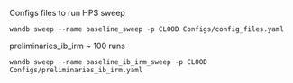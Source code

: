 
Configs files to run HPS sweep

```
wandb sweep --name baseline_sweep -p CLOOD Configs/config_files.yaml 
```



preliminaries_ib_irm ~ 100 runs

```
wandb sweep --name baseline_ib_irm_sweep -p CLOOD Configs/preliminaries_ib_irm.yaml 
```